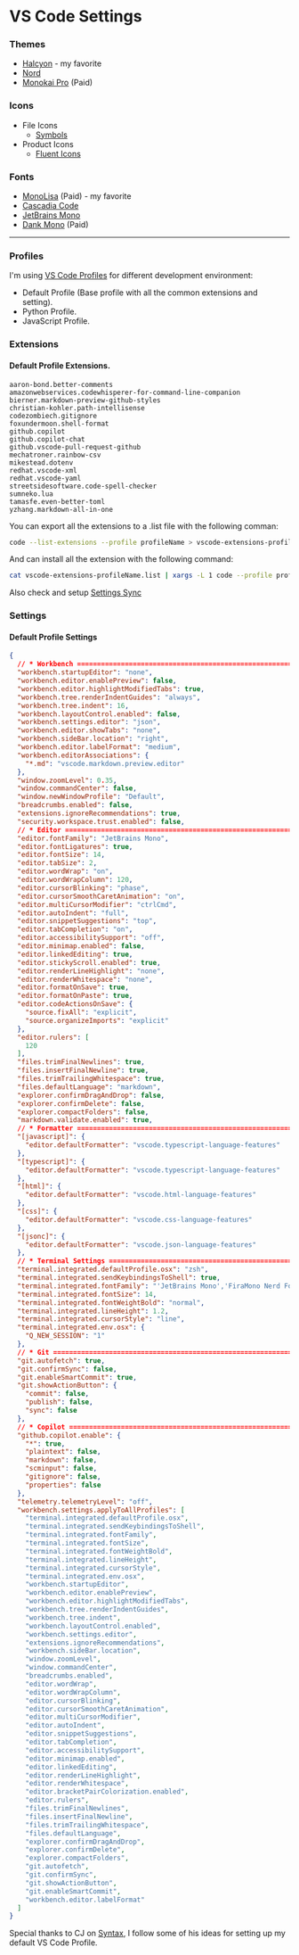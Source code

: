 # VS Code Settings

### Themes
- [Halcyon](https://marketplace.visualstudio.com/items?itemName=brittanychiang.halcyon-vscode) - my favorite
- [Nord](https://marketplace.visualstudio.com/items?itemName=arcticicestudio.nord-visual-studio-code)
- [Monokai Pro](https://marketplace.visualstudio.com/items?itemName=monokai.theme-monokai-pro-vscode) (Paid)

### Icons
- File Icons
  - [Symbols](https://marketplace.visualstudio.com/items?itemName=miguelsolorio.symbols)
- Product Icons
  - [Fluent Icons](https://marketplace.visualstudio.com/items?itemName=miguelsolorio.fluent-icons)
### Fonts
- [MonoLisa](https://www.monolisa.dev/) (Paid) - my favorite
- [Cascadia Code](https://github.com/microsoft/cascadia-code)
- [JetBrains Mono](https://www.jetbrains.com/lp/mono/)
- [Dank Mono](https://philpl.gumroad.com/l/dank-mono) (Paid)

---
### Profiles
I'm using [VS Code Profiles](https://code.visualstudio.com/docs/editor/profiles) for different development environment:
- Default Profile (Base profile with all the common extensions and setting).
- Python Profile.
- JavaScript Profile.

### Extensions

#### Default Profile Extensions.

```
aaron-bond.better-comments
amazonwebservices.codewhisperer-for-command-line-companion
bierner.markdown-preview-github-styles
christian-kohler.path-intellisense
codezombiech.gitignore
foxundermoon.shell-format
github.copilot
github.copilot-chat
github.vscode-pull-request-github
mechatroner.rainbow-csv
mikestead.dotenv
redhat.vscode-xml
redhat.vscode-yaml
streetsidesoftware.code-spell-checker
sumneko.lua
tamasfe.even-better-toml
yzhang.markdown-all-in-one

```
You can export all the extensions to a .list file with the following comman:
```sh
code --list-extensions --profile profileName > vscode-extensions-profileName.list
```
And can install all the extension with the following command:
```sh
cat vscode-extensions-profileName.list | xargs -L 1 code --profile profileName --install-extension

```
Also check and setup [Settings Sync](https://code.visualstudio.com/docs/editor/settings-sync)
### Settings
#### Default Profile Settings
```json
{
  // * Workbench ==============================================================
  "workbench.startupEditor": "none",
  "workbench.editor.enablePreview": false,
  "workbench.editor.highlightModifiedTabs": true,
  "workbench.tree.renderIndentGuides": "always",
  "workbench.tree.indent": 16,
  "workbench.layoutControl.enabled": false,
  "workbench.settings.editor": "json",
  "workbench.editor.showTabs": "none",
  "workbench.sideBar.location": "right",
  "workbench.editor.labelFormat": "medium",
  "workbench.editorAssociations": {
    "*.md": "vscode.markdown.preview.editor"
  },
  "window.zoomLevel": 0.35,
  "window.commandCenter": false,
  "window.newWindowProfile": "Default",
  "breadcrumbs.enabled": false,
  "extensions.ignoreRecommendations": true,
  "security.workspace.trust.enabled": false,
  // * Editor =================================================================
  "editor.fontFamily": "JetBrains Mono",
  "editor.fontLigatures": true,
  "editor.fontSize": 14,
  "editor.tabSize": 2,
  "editor.wordWrap": "on",
  "editor.wordWrapColumn": 120,
  "editor.cursorBlinking": "phase",
  "editor.cursorSmoothCaretAnimation": "on",
  "editor.multiCursorModifier": "ctrlCmd",
  "editor.autoIndent": "full",
  "editor.snippetSuggestions": "top",
  "editor.tabCompletion": "on",
  "editor.accessibilitySupport": "off",
  "editor.minimap.enabled": false,
  "editor.linkedEditing": true,
  "editor.stickyScroll.enabled": true,
  "editor.renderLineHighlight": "none",
  "editor.renderWhitespace": "none",
  "editor.formatOnSave": true,
  "editor.formatOnPaste": true,
  "editor.codeActionsOnSave": {
    "source.fixAll": "explicit",
    "source.organizeImports": "explicit"
  },
  "editor.rulers": [
    120
  ],
  "files.trimFinalNewlines": true,
  "files.insertFinalNewline": true,
  "files.trimTrailingWhitespace": true,
  "files.defaultLanguage": "markdown",
  "explorer.confirmDragAndDrop": false,
  "explorer.confirmDelete": false,
  "explorer.compactFolders": false,
  "markdown.validate.enabled": true,
  // * Formatter ==============================================================
  "[javascript]": {
    "editor.defaultFormatter": "vscode.typescript-language-features"
  },
  "[typescript]": {
    "editor.defaultFormatter": "vscode.typescript-language-features"
  },
  "[html]": {
    "editor.defaultFormatter": "vscode.html-language-features"
  },
  "[css]": {
    "editor.defaultFormatter": "vscode.css-language-features"
  },
  "[jsonc]": {
    "editor.defaultFormatter": "vscode.json-language-features"
  },
  // * Terminal Settings ======================================================
  "terminal.integrated.defaultProfile.osx": "zsh",
  "terminal.integrated.sendKeybindingsToShell": true,
  "terminal.integrated.fontFamily": "'JetBrains Mono','FiraMono Nerd Font Propo'",
  "terminal.integrated.fontSize": 14,
  "terminal.integrated.fontWeightBold": "normal",
  "terminal.integrated.lineHeight": 1.2,
  "terminal.integrated.cursorStyle": "line",
  "terminal.integrated.env.osx": {
    "Q_NEW_SESSION": "1"
  },
  // * Git ====================================================================
  "git.autofetch": true,
  "git.confirmSync": false,
  "git.enableSmartCommit": true,
  "git.showActionButton": {
    "commit": false,
    "publish": false,
    "sync": false
  },
  // * Copilot ================================================================
  "github.copilot.enable": {
    "*": true,
    "plaintext": false,
    "markdown": false,
    "scminput": false,
    "gitignore": false,
    "properties": false
  },
  "telemetry.telemetryLevel": "off",
  "workbench.settings.applyToAllProfiles": [
    "terminal.integrated.defaultProfile.osx",
    "terminal.integrated.sendKeybindingsToShell",
    "terminal.integrated.fontFamily",
    "terminal.integrated.fontSize",
    "terminal.integrated.fontWeightBold",
    "terminal.integrated.lineHeight",
    "terminal.integrated.cursorStyle",
    "terminal.integrated.env.osx",
    "workbench.startupEditor",
    "workbench.editor.enablePreview",
    "workbench.editor.highlightModifiedTabs",
    "workbench.tree.renderIndentGuides",
    "workbench.tree.indent",
    "workbench.layoutControl.enabled",
    "workbench.settings.editor",
    "extensions.ignoreRecommendations",
    "workbench.sideBar.location",
    "window.zoomLevel",
    "window.commandCenter",
    "breadcrumbs.enabled",
    "editor.wordWrap",
    "editor.wordWrapColumn",
    "editor.cursorBlinking",
    "editor.cursorSmoothCaretAnimation",
    "editor.multiCursorModifier",
    "editor.autoIndent",
    "editor.snippetSuggestions",
    "editor.tabCompletion",
    "editor.accessibilitySupport",
    "editor.minimap.enabled",
    "editor.linkedEditing",
    "editor.renderLineHighlight",
    "editor.renderWhitespace",
    "editor.bracketPairColorization.enabled",
    "editor.rulers",
    "files.trimFinalNewlines",
    "files.insertFinalNewline",
    "files.trimTrailingWhitespace",
    "files.defaultLanguage",
    "explorer.confirmDragAndDrop",
    "explorer.confirmDelete",
    "explorer.compactFolders",
    "git.autofetch",
    "git.confirmSync",
    "git.showActionButton",
    "git.enableSmartCommit",
    "workbench.editor.labelFormat"
  ]
}

```

Special thanks to CJ on [Syntax](https://youtu.be/GK7zLYAXdDs?si=Nx83M424yKx67fs9), I follow some of his ideas for setting up my default VS Code Profile.
